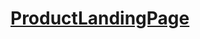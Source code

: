 # [ProductLandingPage](https://nshpetishvili.github.io/ProductLandingPage/ProductLandingPage/index.html)
